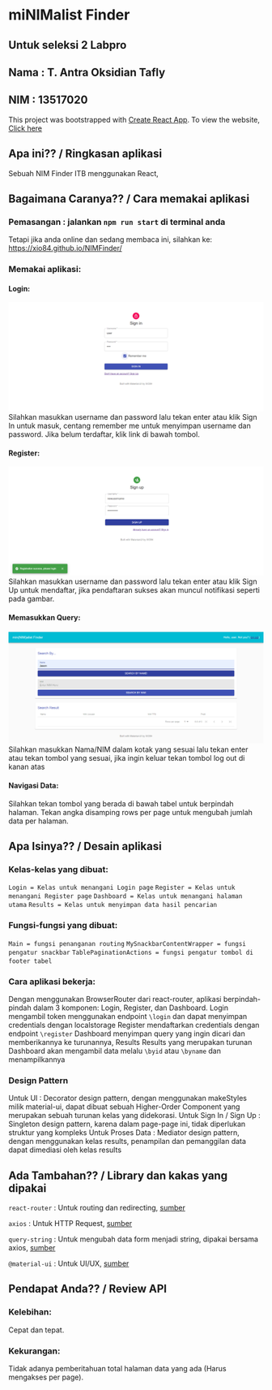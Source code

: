 # miNIMalist Finder
## Untuk seleksi 2 Labpro
## Nama : T. Antra Oksidian Tafly
## NIM : 13517020

This project was bootstrapped with [Create React App](https://github.com/facebook/create-react-app).
To view the website, [Click here](https://xio84.github.io/NIMFinder/)

## Apa ini?? / Ringkasan aplikasi
Sebuah NIM Finder ITB menggunakan React,

## Bagaimana Caranya?? / Cara memakai aplikasi
### Pemasangan : jalankan `npm run start` di terminal anda
Tetapi jika anda online dan sedang membaca ini, silahkan ke: https://xio84.github.io/NIMFinder/
### Memakai aplikasi:
#### Login:
![Screenshot](Screenshots/SignIn.png)
Silahkan masukkan username dan password lalu tekan enter atau klik Sign In untuk masuk, centang remember me untuk menyimpan username dan password. Jika belum terdaftar, klik link di bawah tombol.
#### Register:
![Screenshot](Screenshots/SignupSuccess.png)
Silahkan masukkan username dan password lalu tekan enter atau klik Sign Up untuk mendaftar, jika pendaftaran sukses akan muncul notifikasi seperti pada gambar.
#### Memasukkan Query:
![Screenshot](Screenshots/SearchByName.png)
Silahkan masukkan Nama/NIM dalam kotak yang sesuai lalu tekan enter atau tekan tombol yang sesuai, jika ingin keluar tekan tombol log out di kanan atas
#### Navigasi Data:
Silahkan tekan tombol yang berada di bawah tabel untuk berpindah halaman. Tekan angka disamping rows per page untuk mengubah jumlah data per halaman.

## Apa Isinya?? / Desain aplikasi
### Kelas-kelas yang dibuat: 
`Login = Kelas untuk menangani Login page`
`Register = Kelas untuk menangani Register page`
`Dashboard = Kelas untuk menangani halaman utama`
`Results = Kelas untuk menyimpan data hasil pencarian`
### Fungsi-fungsi yang dibuat:
`Main = fungsi penanganan routing`
`MySnackbarContentWrapper = fungsi pengatur snackbar`
`TablePaginationActions = fungsi pengatur tombol di footer tabel`
### Cara aplikasi bekerja:
Dengan menggunakan BrowserRouter dari react-router, aplikasi berpindah-pindah dalam 3 komponen: Login, Register, dan Dashboard.
Login mengambil token menggunakan endpoint `\login` dan dapat menyimpan credentials dengan localstorage
Register mendaftarkan credentials dengan endpoint `\register`
Dashboard menyimpan query yang ingin dicari dan memberikannya ke turunannya, Results
Results yang merupakan turunan Dashboard akan mengambil data melalu `\byid` atau `\byname` dan menampilkannya
### Design Pattern
Untuk UI : Decorator design pattern, dengan menggunakan makeStyles milik material-ui, dapat dibuat sebuah Higher-Order Component yang merupakan sebuah turunan kelas yang didekorasi.
Untuk Sign In / Sign Up : Singleton design pattern, karena dalam page-page ini, tidak diperlukan struktur yang kompleks
Untuk Proses Data : Mediator design pattern, dengan menggunakan kelas results, penampilan dan pemanggilan data dapat dimediasi oleh kelas results

## Ada Tambahan?? / Library dan kakas yang dipakai
`react-router` : Untuk routing dan redirecting, [sumber](https://github.com/ReactTraining/react-router)

`axios` : Untuk HTTP Request, [sumber](https://github.com/axios/axios)

`query-string` : Untuk mengubah data form menjadi string, dipakai bersama axios, [sumber](https://www.npmjs.com/package/query-string)

`@material-ui` : Untuk UI/UX, [sumber](https://material-ui.com/)

## Pendapat Anda?? / Review API
### Kelebihan:
Cepat dan tepat.
### Kekurangan:
Tidak adanya pemberitahuan total halaman data yang ada (Harus mengakses per page).
